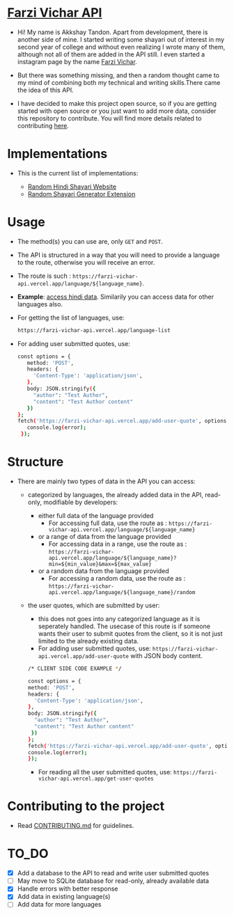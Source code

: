 # [Farzi Vichar API](https://github.com/akkshayTandon/farzi-vichar-api)
- Hi! My name is Akkshay Tandon. Apart from development, there is another side of mine.
I started writing some shayari out of interest in my second year of college and without even realizing I wrote many of them, although not all of them are added in the API still.
I even started a instagram page by the name [Farzi Vichar](https://www.instagram.com/farzivichar/).

- But there was something missing, and then a random thought came to my mind of combining both my technical and writing skills.There came the idea of this API. 

- I have decided to make this project open source, so if you are getting started with open source or you just want to add more data, consider this repository to contribute. You will find more details related to contributing [here](/docs/README.md).

# Implementations
 - This is the current list of implementations:

   - [Random Hindi Shayari Website](https://hindi-shayari.netlify.app/)
   - [Random Shayari Generator Extension](https://microsoftedge.microsoft.com/addons/detail/niaelonohcpmicnibpfegdkndgciphbe)

# Usage
 - The method(s) you can use are, only `GET` and `POST`.
 - The API is structured in a way that you will need to provide a language to the route, otherwise you will receive an error.
 - The route is such : `https://farzi-vichar-api.vercel.app/language/${language_name}`.
 - **Example**: [access hindi data](https://farzi-vichar-api.vercel.app/language/hindi). Similarily you can access data for other languages also.
 - For getting the list of languages, use:
 
   ```bash
   https://farzi-vichar-api.vercel.app/language-list
   ```
 - For adding user submitted quotes, use:

   ```bash
   const options = {
      method: 'POST',
      headers: {
        'Content-Type': 'application/json',
      },
      body: JSON.stringify({
        "author": "Test Author",
        "content": "Test Author content"
      })
   };
   fetch('https://farzi-vichar-api.vercel.app/add-user-quote', options).then(response => response.json()).then(data => console.log(data)).catch((error) => {
      console.log(error);
    });
   ```

# Structure
 - There are mainly two types of data in the API you can access:
    - categorized by languages, the already added data in the API, read-only, modifiable by developers:
      - either full data of the language provided
        - For accessing full data, use the route as : `https://farzi-vichar-api.vercel.app/language/${language_name}`
      - or a range of data from the language provided
        - For accessing data in a range, use the route as : `https://farzi-vichar-api.vercel.app/language/${language_name}?min=${min_value}&max=${max_value}`
      - or a random data from the language provided
        - For accessing a random data, use the route as : `https://farzi-vichar-api.vercel.app/language/${language_name}/random`
    - the user quotes, which are submitted by user:
      - this does not goes into any categorized language as it is seperately handled. The usecase of this route is if someone wants their user to submit quotes from the client, so it is not just limited to the already      existing data.
      - For adding user submitted quotes, use: `https://farzi-vichar-api.vercel.app/add-user-quote` with JSON body content.

      ```bash
      /* CLIENT SIDE CODE EXAMPLE */

      const options = {
      method: 'POST',
      headers: {
        'Content-Type': 'application/json',
      },
      body: JSON.stringify({
        "author": "Test Author",
        "content": "Test Author content"
       })
      };
      fetch('https://farzi-vichar-api.vercel.app/add-user-quote', options).then(response => response.json()).then(data => console.log(data)).catch((error) => {
      console.log(error);
      });
      ```
      - For reading all the user submitted quotes, use: `https://farzi-vichar-api.vercel.app/get-user-quotes`
# Contributing to the project
 - Read [CONTRIBUTING.md](/docs/README.md) for guidelines.

# TO_DO 
 - [x] Add a database to the API to read and write user submitted quotes
 - [ ] May move to SQLite database for read-only, already available data
 - [x] Handle errors with better response
 - [x] Add data in existing language(s) 
 - [ ] Add data for more languages